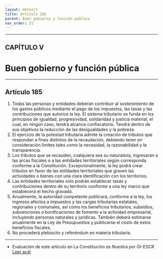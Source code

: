 ```yaml
---
layout: default
title: Artículo 185
parent: Buen gobierno y función pública
nav_order: 21
---
```


---

## CAPÍTULO V 
# Buen gobierno y función pública

---

## Artículo 185

1. Todas las personas y entidades deberán contribuir al sostenimiento de los gastos públicos mediante el pago de los impuestos, las tasas y las contribuciones que autorice la ley. El sistema tributario se funda en los principios de igualdad, progresividad, solidaridad y justicia material, el cual, en ningún caso, tendrá alcance confiscatorio. Tendrá dentro de sus objetivos la reducción de las desigualdades y la pobreza.
2. El ejercicio de la potestad tributaria admite la creación de tributos que respondan a fines distintos de la recaudación, debiendo tener en consideración límites tales como la necesidad, la razonabilidad y la transparencia.
3. Los tributos que se recauden, cualquiera sea su naturaleza, ingresarán a las arcas fiscales o a las entidades territoriales según corresponda conforme a la Constitución. Excepcionalmente, la ley podrá crear tributos en favor de las entidades territoriales que graven las actividades o bienes con una clara identificación con los territorios.
4. Las entidades territoriales solo podrán establecer tasas y contribuciones dentro de su territorio conforme a una ley marco que establecerá el hecho gravado.
5. Anualmente, la autoridad competente publicará, conforme a la ley, los ingresos afectos a impuestos y las cargas tributarias estatales, regionales y comunales, así como los beneficios tributarios, subsidios, subvenciones o bonificaciones de fomento a la actividad empresarial, incluyendo personas naturales y jurídicas. También deberá estimarse anualmente en la Ley de Presupuestos y publicarse el costo de estos beneficios fiscales.
6. No procederá plebiscito y referéndum en materia tributaria.

---
- Evaluación de este artículo en La Constitución es Nuestra por GI-ESCR
<a target="_blank" href="https://laconstitucionesnuestra.cl/evaluaciones/verevaluaciones/56">Leer acá!</a>
